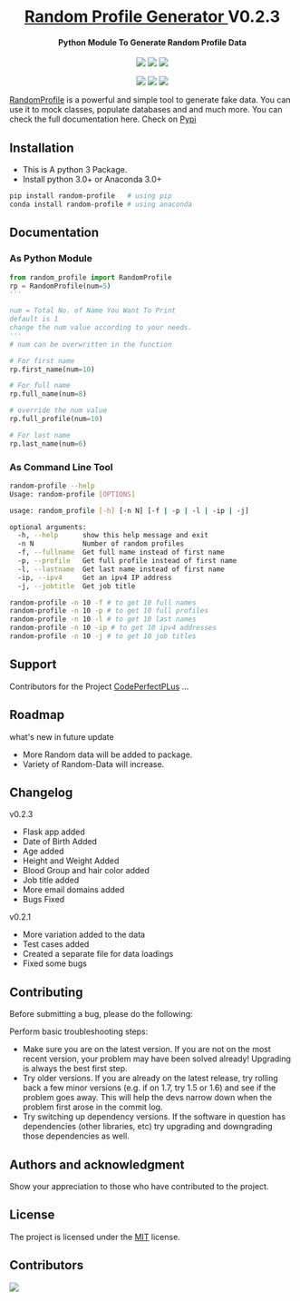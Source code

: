 <h1 align="center">
  <a href="https://pypi.org/project/random-profile/">
  Random Profile Generator
  </a>
  V0.2.3
</h1>

<h4 align="center">Python Module To Generate Random Profile Data</h4>

<p align="center">
<img src="https://img.shields.io/pypi/v/random-profile.svg">
<img src="https://img.shields.io/pypi/pyversions/random-profile.svg">
<img src="https://img.shields.io/pypi/l/random-profile.svg">

</p>
<p align="center">
<img src="https://img.shields.io/pypi/dd/random-profile.svg">
<img src="https://img.shields.io/pypi/dw/random-profile.svg">
<img src="https://img.shields.io/pypi/dm/random-profile.svg">
</p>

[RandomProfile](https://pypi.org/project/random-profile/) is a powerful and simple tool to generate fake data. You can use it to mock classes, populate databases and and much more. You can check the full documentation here. Check on [Pypi](https://pypi.org/project/random-profile/)

## Installation

- This is A python 3 Package.
- Install python 3.0+ or Anaconda 3.0+

```bash
pip install random-profile   # using pip
conda install random-profile # using anaconda
```

## Documentation

### As Python Module

```python
from random_profile import RandomProfile
rp = RandomProfile(num=5)
'''

num = Total No. of Name You Want To Print
default is 1
change the num value according to your needs.
'''
# num can be overwritten in the function

# For first name
rp.first_name(num=10)

# For full name
rp.full_name(num=8)

# override the num value
rp.full_profile(num=10)

# For last name
rp.last_name(num=6)
```

### As Command Line Tool

```bash
random-profile --help
Usage: random-profile [OPTIONS]

usage: random_profile [-h] [-n N] [-f | -p | -l | -ip | -j]

optional arguments:
  -h, --help      show this help message and exit
  -n N            Number of random profiles
  -f, --fullname  Get full name instead of first name
  -p, --profile   Get full profile instead of first name
  -l, --lastname  Get last name instead of first name
  -ip, --ipv4     Get an ipv4 IP address
  -j, --jobtitle  Get job title
```

```bash
random-profile -n 10 -f # to get 10 full names
random-profile -n 10 -p # to get 10 full profiles
random-profile -n 10 -l # to get 10 last names
random-profile -n 10 -ip # to get 10 ipv4 addresses
random-profile -n 10 -j # to get 10 job titles
```


## Support

Contributors for the Project
[CodePerfectPLus](https://github.com/codePerfectPlus)
...

## Roadmap

what's new in future update

- More Random data will be added to package.
- Variety of Random-Data will increase.

## Changelog

v0.2.3
- Flask app added
- Date of Birth Added
- Age added
- Height and Weight Added
- Blood Group and hair color added
- Job title added
- More email domains added
- Bugs Fixed

v0.2.1
- More variation added to the data
- Test cases added
- Created a separate file for data loadings
- Fixed some bugs

## Contributing

Before submitting a bug, please do the following:

Perform basic troubleshooting steps:

- Make sure you are on the latest version. If you are not on the most recent version, your problem may have been solved already! Upgrading is always the best first step.
- Try older versions. If you are already on the latest release, try rolling back a few minor versions (e.g. if on 1.7, try 1.5 or 1.6) and see if the problem goes away. This will help the devs narrow down when the problem first arose in the commit log.
- Try switching up dependency versions. If the software in question has dependencies (other libraries, etc) try upgrading and downgrading those dependencies as well.

## Authors and acknowledgment

Show your appreciation to those who have contributed to the project.

## License

The project is licensed under the <a href="/LICENSE">MIT</a> license. 

## Contributors

<a href="https://github.com/codePerfectPlus/awesomeScripts/graphs/contributors">
  <img src="https://contrib.rocks/image?repo=codePerfectPlus/randomprofilegenerator" />
</a>
